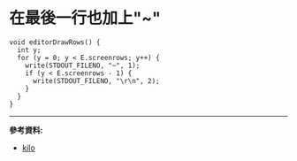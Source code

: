 # 在最後一行也加上"~"


```
void editorDrawRows() {
  int y;
  for (y = 0; y < E.screenrows; y++) {
    write(STDOUT_FILENO, "~", 1);
    if (y < E.screenrows - 1) {
      write(STDOUT_FILENO, "\r\n", 2);
    }
  }
}
```
---
**參考資料:**



* [kilo](https://viewsourcecode.org/snaptoken/kilo/03.rawInputAndOutput.html)


